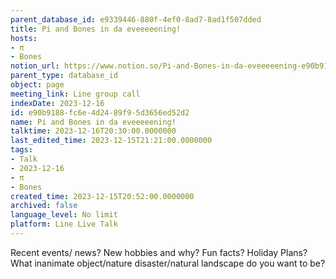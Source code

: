 ```yaml
---
parent_database_id: e9339446-880f-4ef0-8ad7-8ad1f507dded
title: Pi and Bones in da eveeeeening!
hosts:
- π
- Bones
notion_url: https://www.notion.so/Pi-and-Bones-in-da-eveeeeening-e90b9188fc6e4d2489f95d3656ed52d2
parent_type: database_id
object: page
meeting_link: Line group call
indexDate: 2023-12-16
id: e90b9188-fc6e-4d24-89f9-5d3656ed52d2
name: Pi and Bones in da eveeeeening!
talktime: 2023-12-16T20:30:00.0000000
last_edited_time: 2023-12-15T21:21:00.0000000
tags:
- Talk
- 2023-12-16
- π
- Bones
created_time: 2023-12-15T20:52:00.0000000
archived: false
language_level: No limit
platform: Line Live Talk
---
```



Recent events/ news?
New hobbies and why?
Fun facts? 
Holiday Plans?
What inanimate object/nature disaster/natural landscape do you want to be?























